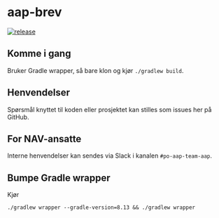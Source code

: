 # aap-brev

[![release](https://github.com/navikt/aap-brev/actions/workflows/deploy.yaml/badge.svg)](https://github.com/navikt/aap-brev/actions/workflows/deploy.yaml)

## Komme i gang

Bruker Gradle wrapper, så bare klon og kjør `./gradlew build`.

## Henvendelser

Spørsmål knyttet til koden eller prosjektet kan stilles som issues her på GitHub.

## For NAV-ansatte

Interne henvendelser kan sendes via Slack i kanalen `#po-aap-team-aap`.

## Bumpe Gradle wrapper

Kjør
```
./gradlew wrapper --gradle-version=8.13 && ./gradlew wrapper
```
